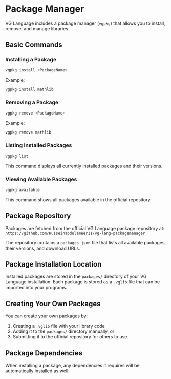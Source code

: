 # Package Manager

VG Language includes a package manager (`vgpkg`) that allows you to install, remove, and manage libraries.

## Basic Commands

### Installing a Package

```sh
vgpkg install <PackageName>
```

Example:
```sh
vgpkg install mathlib
```

### Removing a Package

```sh
vgpkg remove <PackageName>
```

Example:
```sh
vgpkg remove mathlib
```

### Listing Installed Packages

```sh
vgpkg list
```

This command displays all currently installed packages and their versions.

### Viewing Available Packages

```sh
vgpkg available
```

This command shows all packages available in the official repository.

## Package Repository

Packages are fetched from the official VG Language package repository at:
`https://github.com/Husseinabdulameer11/vg-lang-packagemanager`

The repository contains a `packages.json` file that lists all available packages, their versions, and download URLs.

## Package Installation Location

Installed packages are stored in the `packages/` directory of your VG Language installation. Each package is stored as a `.vglib` file that can be imported into your programs.

## Creating Your Own Packages

You can create your own packages by:

1. Creating a `.vglib` file with your library code
2. Adding it to the `packages/` directory manually, or
3. Submitting it to the official repository for others to use

## Package Dependencies

When installing a package, any dependencies it requires will be automatically installed as well. 